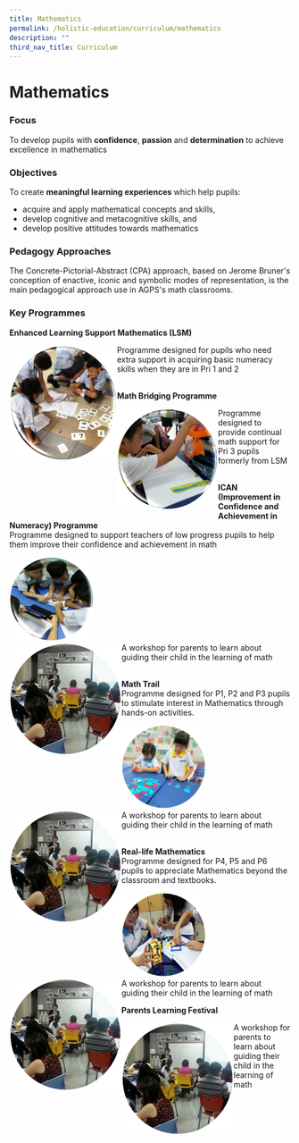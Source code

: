 ```yaml
---
title: Mathematics
permalink: /holistic-education/curriculum/mathematics
description: ""
third_nav_title: Curriculum
---
```

Mathematics
===========

### Focus

To develop pupils with **confidence**, **passion** and **determination** to achieve excellence in mathematics

  

### Objectives

To create **meaningful learning experiences** which help pupils:

*   acquire and apply mathematical concepts and skills,
*   develop cognitive and metacognitive skills, and
*   develop positive attitudes towards mathematics

  

### Pedagogy Approaches

The Concrete-Pictorial-Abstract (CPA) approach, based on Jerome Bruner's conception of enactive, iconic and symbolic modes of representation, is the main pedagogical approach use in AGPS's math classrooms.

  

### Key Programmes

**Enhanced Learning Support Mathematics (LSM)**

<div>
<div style="float: left">
<img src="/images/Enhanced%20Learning%20Support%20Mathematics%20(LSM).png">
</div>
<div>
Programme designed for pupils who need extra support in acquiring basic numeracy skills when they are in Pri 1 and 2
</div>
</div>

<br>

**Math Bridging Programme**  

<div>
<div style="float: left">
<img src="/images/Math%20Bridging%20Programme.png">
</div>
<div>
Programme designed to provide continual math support for Pri 3 pupils formerly from LSM
</div>
</div>

<br>

**ICAN (Improvement in Confidence and Achievement in Numeracy) Programme**  
Programme designed to support teachers of low progress pupils to help them improve their confidence and achievement in math

<img style="width:30%" src="/images/Improvement%20in%20Confidence%20and%20Achievement%20in%20Numeracy%20Programme.png">

<div>
<div style="float: left">
<img src="/images/Parents%20Learning%20Festival.png">
</div>
<div>
A workshop for parents to learn about guiding their child in the learning of math
</div>
</div>

<br>

**Math Trail**
<br>
Programme designed for P1, P2 and P3 pupils to stimulate interest in Mathematics through hands-on activities.

<img style="width:30%" src="/images/Math%20Trail.png">

<div>
<div style="float: left">
<img src="/images/Parents%20Learning%20Festival.png">
</div>
<div>
A workshop for parents to learn about guiding their child in the learning of math
</div>
</div>

<br>

**Real-life Mathematics**
<br>
Programme designed for P4, P5 and P6 pupils to appreciate Mathematics beyond the classroom and textbooks.

<img style="width:30%" src="/images/Real-life%20Mathematics.png">

<div>
<div style="float: left">
<img src="/images/Parents%20Learning%20Festival.png">
</div>
<div>
A workshop for parents to learn about guiding their child in the learning of math
</div>
</div>

**Parents Learning Festival**
<br>

<div>
<div style="float: left">
<img src="/images/Parents%20Learning%20Festival.png">
</div>
<div>
A workshop for parents to learn about guiding their child in the learning of math
</div>
</div>